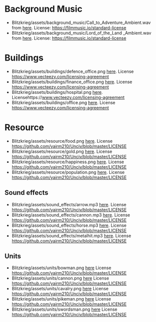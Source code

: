 # Background Music

+ Blitzkrieg/assets/background_music/Call_to_Adventure_Ambient.wav
  from [here](https://filmmusic.io/song/3470-call-to-adventure). License: https://filmmusic.io/standard-license
+ Blitzkrieg/assets/background_music/Lord_of_the_Land _Ambient.wav
  from [here](https://filmmusic.io/song/4002-lord-of-the-land). License: https://filmmusic.io/standard-license

# Buildings


+ Blitzkrieg/assets/buildings/defence_office.png [here](https://static.vecteezy.com/system/resources/previews/000/479/092/original/vector-government-buildings-icons-in-colorful-squares.jpg). License https://www.vecteezy.com/licensing-agreement
+ Blitzkrieg/assets/buildings/finance_office.png [here](https://static.vecteezy.com/system/resources/previews/000/479/092/original/vector-government-buildings-icons-in-colorful-squares.jpg). License https://www.vecteezy.com/licensing-agreement
+ Blitzkrieg/assets/buildings/hospital.png [here](https://static.vecteezy.com/system/resources/previews/000/479/092/original/vector-government-buildings-icons-in-colorful-squares.jpg). Licensehttps://www.vecteezy.com/licensing-agreement
+ Blitzkrieg/assets/buildings/office.png [here](https://static.vecteezy.com/system/resources/previews/000/479/092/original/vector-government-buildings-icons-in-colorful-squares.jpg). License https://www.vecteezy.com/licensing-agreement

# Resource

+ Blitzkrieg/assets/resource/food.png [here](https://github.com/yairm210/Unciv/blob/master/android/Images/StatIcons/Food.png). License https://github.com/yairm210/Unciv/blob/master/LICENSE
+ Blitzkrieg/assets/resource/gold.png [here](https://github.com/yairm210/Unciv/blob/master/android/Images/StatIcons/Gold.png). License https://github.com/yairm210/Unciv/blob/master/LICENSE
+ Blitzkrieg/assets/resource/happiness.png [here](https://github.com/yairm210/Unciv/blob/master/android/Images/StatIcons/Happiness.png). License https://github.com/yairm210/Unciv/blob/master/LICENSE
+ Blitzkrieg/assets/resource/population.png [here](https://github.com/yairm210/Unciv/blob/master/android/Images/StatIcons/Population.png). License https://github.com/yairm210/Unciv/blob/master/LICENSE

## Sound effects

+ Blitzkrieg/assets/sound_effects/arrow.mp3 [here](https://github.com/yairm210/Unciv/blob/master/android/assets/sounds/arrow.mp3). License https://github.com/yairm210/Unciv/blob/master/LICENSE
+ Blitzkrieg/assets/sound_effects/cannon.mp3 [here](https://github.com/yairm210/Unciv/blob/master/android/assets/sounds/cannon.mp3). License https://github.com/yairm210/Unciv/blob/master/LICENSE
+ Blitzkrieg/assets/sound_effects/horse.mp3 [here](https://github.com/yairm210/Unciv/blob/master/android/assets/sounds/horse.mp3). License https://github.com/yairm210/Unciv/blob/master/LICENSE
+ Blitzkrieg/assets/sound_effects/metalhit.mp3 [here](https://github.com/yairm210/Unciv/blob/master/android/assets/sounds/metalhit.mp3). License https://github.com/yairm210/Unciv/blob/master/LICENSE

## Units

+ Blitzkrieg/assets/units/bowman.png [here](https://github.com/yairm210/Unciv/blob/master/android/Images.Construction/UnitIcons/Composite%20Bowman.png)
License https://github.com/yairm210/Unciv/blob/master/LICENSE
+ Blitzkrieg/assets/units/cannon.png [here](https://github.com/yairm210/Unciv/blob/master/android/Images.Construction/UnitIcons/Cannon.png)
License https://github.com/yairm210/Unciv/blob/master/LICENSE
+ Blitzkrieg/assets/units/cavalry.png [here](https://github.com/yairm210/Unciv/blob/master/android/Images.Construction/UnitIcons/Cavalry.png)
License https://github.com/yairm210/Unciv/blob/master/LICENSE
+ Blitzkrieg/assets/units/pikeman.png [here](https://github.com/yairm210/Unciv/blob/master/android/Images.Construction/UnitIcons/Pikeman.png)
License https://github.com/yairm210/Unciv/blob/master/LICENSE
+ Blitzkrieg/assets/units/swordsman.png [here](https://github.com/yairm210/Unciv/blob/master/android/Images.Construction/UnitIcons/Swordsman.png)
License https://github.com/yairm210/Unciv/blob/master/LICENSE
